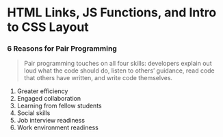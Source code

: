# HTML Links, JS Functions, and Intro to CSS Layout



### 6 Reasons for Pair Programming
> Pair programming touches on all four skills:
developers explain out loud what the code should do, listen to others’ guidance, read code that others have written, and write code themselves.
1. Greater efficiency
2. Engaged collaboration
3. Learning from fellow students
4. Social skills
5.  Job interview readiness
6.  Work environment readiness
